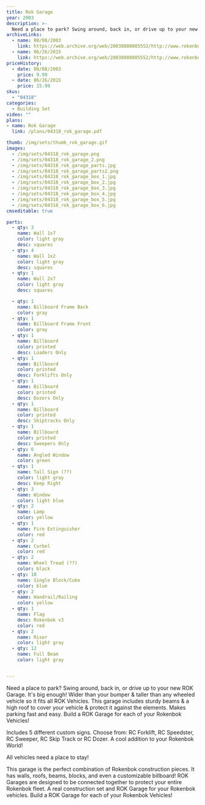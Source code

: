 ```yaml
---
title: Rok Garage
year: 2003
description: >-
  Need a place to park? Swing around, back in, or drive up to your new ROK Garage. It's big enough! Wider than your bumper & taller than any wheeled vehicle so it fits all ROK Vehicles. This garage includes sturdy beams & a high roof to cover your vehicle & protect it against the elements. Makes parking fast and easy. Build a ROK Garage for each of your Rokenbok Vehicles!
archiveLinks:
  - name: 08/08/2003
    link: https://web.archive.org/web/20030808005552/http://www.rokenbok.com/catalog/pd_bs_garage.html
  - name: 06/26/2015
    link: https://web.archive.org/web/20030808005552/http://www.rokenbok.com/catalog/pd_bs_garage.html
priceHistory:
  - date: 08/08/2003
    price: 9.99
  - date: 06/26/2015
    price: 15.99
skus:
  - "04318"
categories:
  - Building Set
video: ""
plans:
- name: Rok Garage
  link: /plans/04318_rok_garage.pdf

thumb: /img/sets/thumb_rok_garage.gif
images:
  - /img/sets/04318_rok_garage.png
  - /img/sets/04318_rok_garage_2.png
  - /img/sets/04318_rok_garage_parts.jpg
  - /img/sets/04318_rok_garage_parts2.png
  - /img/sets/04318_rok_garage_box_1.jpg
  - /img/sets/04318_rok_garage_box_2.jpg
  - /img/sets/04318_rok_garage_box_3.jpg
  - /img/sets/04318_rok_garage_box_4.jpg
  - /img/sets/04318_rok_garage_box_5.jpg
  - /img/sets/04318_rok_garage_box_6.jpg
cmseditable: true

parts:
  - qty: 3
    name: Wall 1x7
    color: light gray
    desc: squares
  - qty: 4
    name: Wall 1x2
    color: light gray
    desc: squares
  - qty: 1
    name: Wall 2x7
    color: light gray
    desc: squares

  - qty: 1
    name: Billboard Frame Back
    color: gray
  - qty: 1
    name: Billboard Frame Front
    color: gray
  - qty: 1
    name: Billboard
    color: printed
    desc: Loaders Only
  - qty: 1
    name: Billboard
    color: printed
    desc: Forklifts Only
  - qty: 1
    name: Billboard
    color: printed
    desc: Dozers Only
  - qty: 1
    name: Billboard
    color: printed
    desc: Skiptracks Only
  - qty: 1
    name: Billboard
    color: printed
    desc: Sweepers Only
  - qty: 6
    name: Angled Window
    color: green
  - qty: 1
    name: Tall Sign (??)
    color: light gray
    desc: Keep Right
  - qty: 3
    name: Window
    color: light blue
  - qty: 2
    name: Lamp
    color: yellow
  - qty: 1
    name: Fire Extinguisher
    color: red
  - qty: 2
    name: Corbel
    color: red
  - qty: 2
    name: Wheel Tread (??)
    color: black
  - qty: 10
    name: Single Block/Cube
    color: blue
  - qty: 2
    name: Handrail/Railing
    color: yellow
  - qty: 1
    name: Flag
    desc: Rokenbok v3
    color: red
  - qty: 2
    name: Riser
    color: light gray
  - qty: 12
    name: Full Beam
    color: light gray


---
```

Need a place to park? Swing around, back in, or drive up to your new ROK Garage. It's big enough! Wider than your bumper & taller than any wheeled vehicle so it fits all ROK Vehicles. This garage includes sturdy beams & a high roof to cover your vehicle & protect it against the elements. Makes parking fast and easy. Build a ROK Garage for each of your Rokenbok Vehicles!

Includes 5 different custom signs. Choose from: RC Forklift, RC Speedster, RC Sweeper, RC Skip Track or RC Dozer. A cool addition to your Rokenbok World!

All vehicles need a place to stay!

This garage is the perfect combination of Rokenbok construction pieces. It has walls, roofs, beams, blocks, and even a customizable billboard! ROK Garages are designed to be connected together to protect your entire Rokenbok fleet. A real construction set and ROK Garage for your Rokenbok vehicles. Build a ROK Garage for each of your Rokenbok Vehicles!
